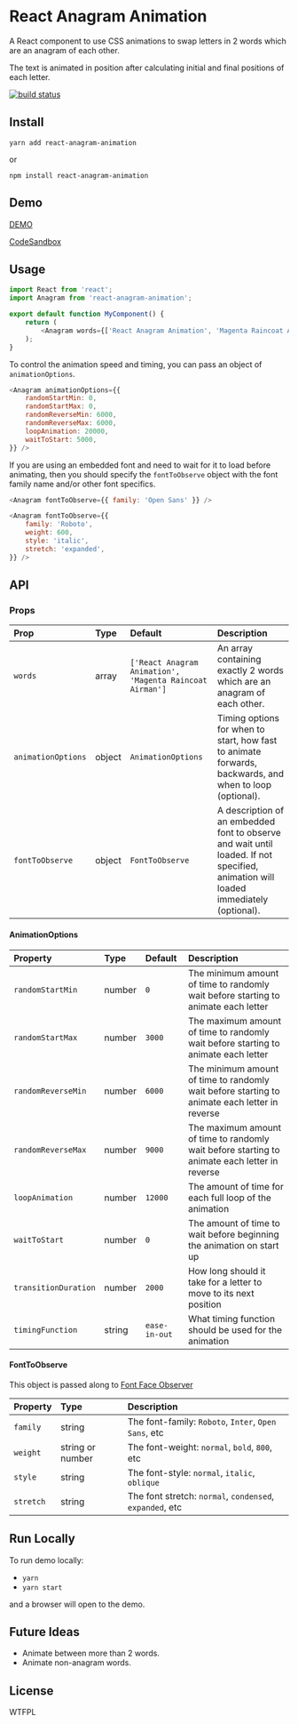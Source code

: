 React Anagram Animation
====

A React component to use CSS animations to swap letters in 2 words which are an anagram of each other.

The text is animated in position after calculating initial and final positions of each letter.

[![build status](https://img.shields.io/github/workflow/status/scottcanoni/react-anagram-animation/CI?style=for-the-badge)](https://github.com/scottcanoni/react-anagram-animation/actions)

Install
----

`yarn add react-anagram-animation`

or

`npm install react-anagram-animation`

Demo
----

[DEMO](https://pcszv.csb.app/)

[CodeSandbox](https://codesandbox.io/s/pcszv)

Usage
----

```js
import React from 'react';
import Anagram from 'react-anagram-animation';

export default function MyComponent() {
    return (
        <Anagram words={['React Anagram Animation', 'Magenta Raincoat Airman']} />
    );
}
```

To control the animation speed and timing, you can pass an object of `animationOptions`.

```js
<Anagram animationOptions={{
    randomStartMin: 0,
    randomStartMax: 0,
    randomReverseMin: 6000,
    randomReverseMax: 6000,
    loopAnimation: 20000,
    waitToStart: 5000,
}} />
```

If you are using an embedded font and need to wait for it to load before animating,
then you should specify the `fontToObserve` object with the font family name and/or other font specifics.

```js
<Anagram fontToObserve={{ family: 'Open Sans' }} />
```
```js
<Anagram fontToObserve={{
    family: 'Roboto',
    weight: 600,
    style: 'italic',
    stretch: 'expanded',
}} />
```

API
----

### Props

| Prop               | Type   | Default                                                  | Description                                             |
| :----------------- | :----- | :------------------------------------------------------- | :------------------------------------------------------ |
| `words`            | array  | `['React Anagram Animation', 'Magenta Raincoat Airman']` | An array containing exactly 2 words which are an anagram of each other. |
| `animationOptions` | object | `AnimationOptions`                                       | Timing options for when to start, how fast to animate forwards, backwards, and when to loop (optional). |
| `fontToObserve`    | object | `FontToObserve`                                          | A description of an embedded font to observe and wait until loaded.  If not specified, animation will loaded immediately (optional). |

#### AnimationOptions

| Property             | Type   | Default       | Description                                                                                   |
| :------------------- | :----- | :------------ | :-------------------------------------------------------------------------------------------- |
| `randomStartMin`     | number | `0`           | The minimum amount of time to randomly wait before starting to animate each letter            |
| `randomStartMax`     | number | `3000`        | The maximum amount of time to randomly wait before starting to animate each letter            |
| `randomReverseMin`   | number | `6000`        | The minimum amount of time to randomly wait before starting to animate each letter in reverse |
| `randomReverseMax`   | number | `9000`        | The maximum amount of time to randomly wait before starting to animate each letter in reverse |
| `loopAnimation`      | number | `12000`       | The amount of time for each full loop of the animation                                        |
| `waitToStart`        | number | `0`           | The amount of time to wait before beginning the animation on start up                         |
| `transitionDuration` | number | `2000`        | How long should it take for a letter to move to its next position                             |
| `timingFunction`     | string | `ease-in-out` | What timing function should be used for the animation                                         |

#### FontToObserve

This object is passed along to [Font Face Observer](https://github.com/iamskok/use-font-face-observer)

| Property  | Type             | Description                                              |
| :---------| :--------------- | :------------------------------------------------------- |
| `family`  | string           | The font-family: `Roboto`, `Inter`, `Open Sans`, etc     |
| `weight`  | string or number | The font-weight: `normal`, `bold`, `800`, etc            |
| `style`   | string           | The font-style: `normal`, `italic`, `oblique`            |
| `stretch` | string           | The font stretch: `normal`, `condensed`, `expanded`, etc |

Run Locally
----

To run demo locally:

- `yarn`
- `yarn start`

and a browser will open to the demo.

Future Ideas
----

- Animate between more than 2 words.
- Animate non-anagram words.


License
----

WTFPL
